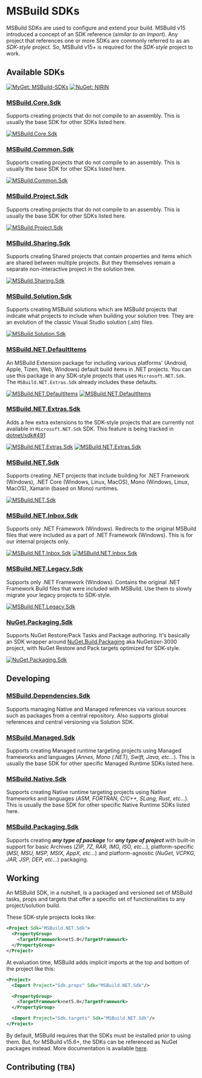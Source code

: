 # MSBuild SDKs

MSBuild SDKs are used to configure and extend your build. MSBuild v15 introduced a concept of an SDK reference (_similar to an Import_). Any project that references one or more SDKs are commonly referred to as an _SDK-style_ project. So, MSBuild v15+ is required for the _SDK-style_ project to work.

## Available SDKs

[![MyGet: MSBuild-SDKs](https://img.shields.io/badge/MyGet-MSBuild--SDKs-brightgreen.svg)](https://myget.org/gallery/msbuild-sdks)
[![NuGet: NIRIN](https://img.shields.io/badge/NuGet-NIRIN-blue.svg)](https://nuget.org/profiles/NIRIN)

### [MSBuild.Core.Sdk](Sources/MSBuild.Core.Sdk)

Supports creating projects that do not compile to an assembly. This is usually the base SDK for other SDKs listed here.

[![MSBuild.Core.Sdk](https://img.shields.io/myget/msbuild-sdks/v/MSBuild.Core.Sdk.svg)](https://myget.org/feed/msbuild-sdks/package/nuget/MSBuild.Core.Sdk)

### [MSBuild.Common.Sdk](Sources/MSBuild.Common.Sdk)

Supports creating projects that do not compile to an assembly. This is usually the base SDK for other SDKs listed here.

[![MSBuild.Common.Sdk](https://img.shields.io/myget/msbuild-sdks/v/MSBuild.Common.Sdk.svg)](https://myget.org/feed/msbuild-sdks/package/nuget/MSBuild.Common.Sdk)

### [MSBuild.Project.Sdk](Sources/MSBuild.Project.Sdk)

Supports creating projects that do not compile to an assembly. This is usually the base SDK for other SDKs listed here.

[![MSBuild.Project.Sdk](https://img.shields.io/myget/msbuild-sdks/v/MSBuild.Project.Sdk.svg)](https://myget.org/feed/msbuild-sdks/package/nuget/MSBuild.Project.Sdk)

### [MSBuild.Sharing.Sdk](Sources/MSBuild.Sharing.Sdk)

Supports creating Shared projects that contain properties and items which are shared between multiple projects.
But they themselves remain a separate non-interactive project in the solution tree.

[![MSBuild.Sharing.Sdk](https://img.shields.io/myget/msbuild-sdks/v/MSBuild.Sharing.Sdk.svg)](https://myget.org/feed/msbuild-sdks/package/nuget/MSBuild.Sharing.Sdk)

### [MSBuild.Solution.Sdk](Sources/MSBuild.Solution.Sdk)

Supports creating MSBuild solutions which are MSBuild projects that indicate what projects to include when building your solution tree.
They are an evolution of the classic Visual Studio solution (_.sln_) files.

[![MSBuild.Solution.Sdk](https://img.shields.io/myget/msbuild-sdks/v/MSBuild.Solution.Sdk.svg)](https://myget.org/feed/msbuild-sdks/package/nuget/MSBuild.Solution.Sdk)

### [MSBuild.NET.DefaultItems](Sources/MSBuild.NET.DefaultItems)

An MSBuild Extension package for including various platforms' (Android, Apple, Tizen, Web, Windows) default build items in .NET projects.
You can use this package in any SDK-style projects that uses `Microsoft.NET.Sdk`. The `MSBuild.NET.Extras.Sdk` already includes these defaults.

[![MSBuild.NET.DefaultItems](https://img.shields.io/nuget/v/MSBuild.NET.DefaultItems.svg)](https://nuget.org/packages/MSBuild.NET.DefaultItems)
[![MSBuild.NET.DefaultItems](https://img.shields.io/myget/msbuild-sdks/v/MSBuild.NET.DefaultItems.svg)](https://myget.org/feed/msbuild-sdks/package/nuget/MSBuild.NET.DefaultItems)

### [MSBuild.NET.Extras.Sdk](Sources/MSBuild.NET.Extras.Sdk)

Adds a few extra extensions to the SDK-style projects that are currently not available in `Microsoft.NET.Sdk` SDK. This feature is being tracked in [dotnet/sdk#491](https://github.com/dotnet/sdk/issues/491)

[![MSBuild.NET.Extras.Sdk](https://img.shields.io/nuget/v/MSBuild.NET.Extras.Sdk.svg)](https://nuget.org/packages/MSBuild.NET.Extras.Sdk)
[![MSBuild.NET.Extras.Sdk](https://img.shields.io/myget/msbuild-sdks/v/MSBuild.NET.Extras.Sdk.svg)](https://myget.org/feed/msbuild-sdks/package/nuget/MSBuild.NET.Extras.Sdk)

### [MSBuild.NET.Sdk](Sources/MSBuild.NET.Sdk)

Supports creating .NET projects that include building for .NET Framework (Windows), .NET Core (Windows, Linux, MacOS), Mono (Windows, Linux, MacOS), Xamarin (based on Mono) runtimes.

[![MSBuild.NET.Sdk](https://img.shields.io/myget/msbuild-sdks/v/MSBuild.NET.Sdk.svg)](https://myget.org/feed/msbuild-sdks/package/nuget/MSBuild.NET.Sdk)

### [MSBuild.NET.Inbox.Sdk](Sources/MSBuild.NET.Inbox.Sdk)

Supports only .NET Framework (Windows). Redirects to the original MSBuild files that were included as a part of .NET Framework (Windows). This is for our internal projects only.

[![MSBuild.NET.Inbox.Sdk](https://img.shields.io/nuget/v/MSBuild.NET.Inbox.Sdk.svg)](https://nuget.org/packages/MSBuild.NET.Inbox.Sdk)
[![MSBuild.NET.Inbox.Sdk](https://img.shields.io/myget/msbuild-sdks/v/MSBuild.NET.Inbox.Sdk.svg)](https://myget.org/feed/msbuild-sdks/package/nuget/MSBuild.NET.Inbox.Sdk)

### [MSBuild.NET.Legacy.Sdk](Sources/MSBuild.NET.Legacy.Sdk)

Supports only .NET Framework (Windows). Contains the original .NET Framework Build files that were included with MSBuild. Use them to slowly migrate your legacy projects to SDK-style.

[![MSBuild.NET.Legacy.Sdk](https://img.shields.io/myget/msbuild-sdks/v/MSBuild.NET.Legacy.Sdk.svg)](https://myget.org/feed/msbuild-sdks/package/nuget/MSBuild.NET.Legacy.Sdk)

### [NuGet.Packaging.Sdk](Sources/NuGet.Packaging.Sdk)

Supports NuGet Restore/Pack Tasks and Package authoring. It's basically an SDK wrapper around [NuGet.Build.Packaging](https://github.com/NuGet/NuGet.Build.Packaging) aka NuGetizer-3000 project, with NuGet Restore and Pack targets optimized for SDK-style.

[![NuGet.Packaging.Sdk](https://img.shields.io/myget/msbuild-sdks/v/NuGet.Packaging.Sdk.svg)](https://myget.org/feed/msbuild-sdks/package/nuget/NuGet.Packaging.Sdk)

## Developing

### [MSBuild.Dependencies.Sdk](Sources/MSBuild.Dependencies.Sdk)

Supports managing Native and Managed references via various sources such as packages from a central repository. Also supports global references and central versioning via Solution SDK.

### [MSBuild.Managed.Sdk](Sources/MSBuild.Managed.Sdk)

Supports creating Managed runtime targeting projects using Managed frameworks and languages (_Annex, Mono (.NET), Swift, Java, etc…_).
This is usually the base SDK for other specific Managed Runtime SDKs listed here.

### [MSBuild.Native.Sdk](Sources/MSBuild.Native.Sdk)

Supports creating Native runtime targeting projects using Native frameworks and languages (_ASM, FORTRAN, C/C++, SLang, Rust, etc…_).
This is usually the base SDK for other specific Native Runtime SDKs listed here.

### [MSBuild.Packaging.Sdk](Sources/MSBuild.Packaging.Sdk)

Supports creating ___any type of package___ for ___any type of project___ with built-in support for basic Archives (_ZIP, 7Z, RAR, IMG, ISO, etc…_), platform-specific (_MSI, MSU, MSP, MSIX, AppX, etc…_) and platform-agnostic (_NuGet, VCPKG, JAR, JSP, DEP, etc…_) packaging.

## Working

An MSBuild SDK, in a nutshell, is a packaged and versioned set of MSBuild tasks, props and targets that offer a specific set of functionalities to any project/solution build.

These SDK-style projects looks like:

```xml
<Project Sdk="MSBuild.NET.Sdk">
  <PropertyGroup>
    <TargetFramework>net5.0</TargetFramework>
  </PropertyGroup>
</Project>
```

At evaluation time, MSBuild adds implicit imports at the top and bottom of the project like this:

```xml
<Project>
  <Import Project="Sdk.props" Sdk="MSBuild.NET.Sdk"/>

  <PropertyGroup>
    <TargetFramework>net5.0</TargetFramework>
  </PropertyGroup>

  <Import Project="Sdk.targets" Sdk="MSBuild.NET.Sdk"/>
</Project>
```

By default, MSBuild requires that the SDKs must be installed prior to using them. But, for MSBuild v15.6+, the SDKs can be referenced as NuGet packages instead.
More documentation is available [here](https://docs.microsoft.com/visualstudio/msbuild/how-to-use-project-sdk).

## Contributing (`TBA`)
